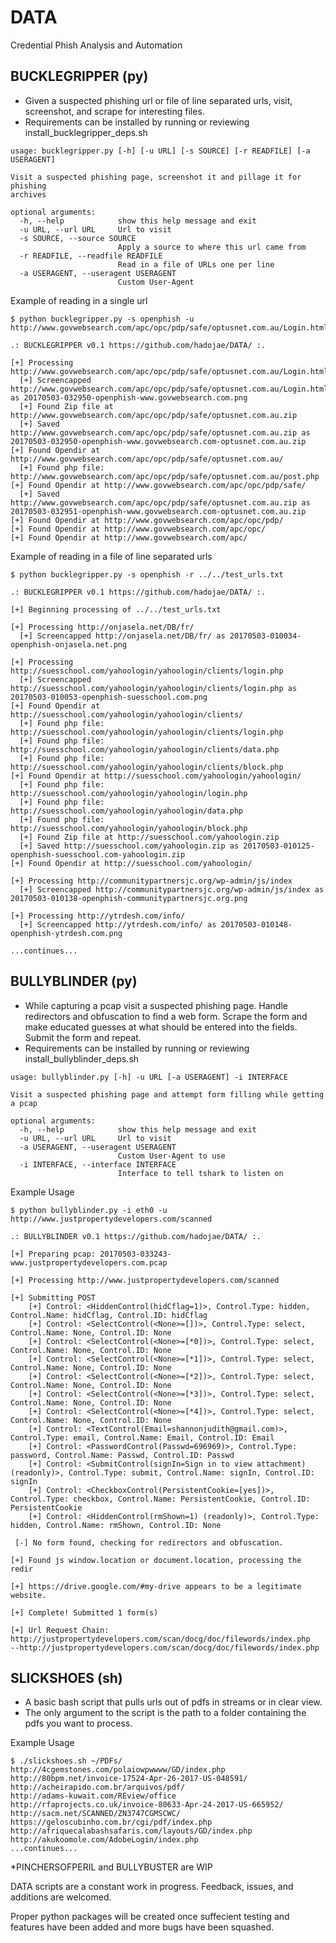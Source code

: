 # DATA
Credential Phish Analysis and Automation

## BUCKLEGRIPPER (py)
  - Given a suspected phishing url or file of line separated urls, visit, screenshot, and scrape for interesting files.
  - Requirements can be installed by running or reviewing install_bucklegripper_deps.sh
```
usage: bucklegripper.py [-h] [-u URL] [-s SOURCE] [-r READFILE] [-a USERAGENT]

Visit a suspected phishing page, screenshot it and pillage it for phishing
archives

optional arguments:
  -h, --help            show this help message and exit
  -u URL, --url URL     Url to visit
  -s SOURCE, --source SOURCE
                        Apply a source to where this url came from
  -r READFILE, --readfile READFILE
                        Read in a file of URLs one per line
  -a USERAGENT, --useragent USERAGENT
                        Custom User-Agent
```

Example of reading in a single url
```
$ python bucklegripper.py -s openphish -u http://www.govwebsearch.com/apc/opc/pdp/safe/optusnet.com.au/Login.html 

.: BUCKLEGRIPPER v0.1 https://github.com/hadojae/DATA/ :.

[+] Processing http://www.govwebsearch.com/apc/opc/pdp/safe/optusnet.com.au/Login.html
  [+] Screencapped http://www.govwebsearch.com/apc/opc/pdp/safe/optusnet.com.au/Login.html as 20170503-032950-openphish-www.govwebsearch.com.png
  [+] Found Zip file at http://www.govwebsearch.com/apc/opc/pdp/safe/optusnet.com.au.zip
  [+] Saved http://www.govwebsearch.com/apc/opc/pdp/safe/optusnet.com.au.zip as 20170503-032950-openphish-www.govwebsearch.com-optusnet.com.au.zip
[+] Found Opendir at http://www.govwebsearch.com/apc/opc/pdp/safe/optusnet.com.au/
  [+] Found php file: http://www.govwebsearch.com/apc/opc/pdp/safe/optusnet.com.au/post.php
[+] Found Opendir at http://www.govwebsearch.com/apc/opc/pdp/safe/
  [+] Saved http://www.govwebsearch.com/apc/opc/pdp/safe/optusnet.com.au.zip as 20170503-032951-openphish-www.govwebsearch.com-optusnet.com.au.zip
[+] Found Opendir at http://www.govwebsearch.com/apc/opc/pdp/
[+] Found Opendir at http://www.govwebsearch.com/apc/opc/
[+] Found Opendir at http://www.govwebsearch.com/apc/
```

Example of reading in a file of line separated urls
```
$ python bucklegripper.py -s openphish -r ../../test_urls.txt

.: BUCKLEGRIPPER v0.1 https://github.com/hadojae/DATA/ :.

[+] Beginning processing of ../../test_urls.txt

[+] Processing http://onjasela.net/DB/fr/
  [+] Screencapped http://onjasela.net/DB/fr/ as 20170503-010034-openphish-onjasela.net.png

[+] Processing http://suesschool.com/yahoologin/yahoologin/clients/login.php
  [+] Screencapped http://suesschool.com/yahoologin/yahoologin/clients/login.php as 20170503-010053-openphish-suesschool.com.png
[+] Found Opendir at http://suesschool.com/yahoologin/yahoologin/clients/
  [+] Found php file: http://suesschool.com/yahoologin/yahoologin/clients/login.php
  [+] Found php file: http://suesschool.com/yahoologin/yahoologin/clients/data.php
  [+] Found php file: http://suesschool.com/yahoologin/yahoologin/clients/block.php
[+] Found Opendir at http://suesschool.com/yahoologin/yahoologin/
  [+] Found php file: http://suesschool.com/yahoologin/yahoologin/login.php
  [+] Found php file: http://suesschool.com/yahoologin/yahoologin/data.php
  [+] Found php file: http://suesschool.com/yahoologin/yahoologin/block.php
  [+] Found Zip file at http://suesschool.com/yahoologin.zip
  [+] Saved http://suesschool.com/yahoologin.zip as 20170503-010125-openphish-suesschool.com-yahoologin.zip
[+] Found Opendir at http://suesschool.com/yahoologin/

[+] Processing http://communitypartnersjc.org/wp-admin/js/index
  [+] Screencapped http://communitypartnersjc.org/wp-admin/js/index as 20170503-010138-openphish-communitypartnersjc.org.png

[+] Processing http://ytrdesh.com/info/
  [+] Screencapped http://ytrdesh.com/info/ as 20170503-010148-openphish-ytrdesh.com.png
  
...continues...
```

## BULLYBLINDER (py)
  - While capturing a pcap visit a suspected phishing page. Handle redirectors and obfuscation to find a web form. Scrape the form and make educated guesses at what should be entered into the fields. Submit the form and repeat.
  - Requirements can be installed by running or reviewing install_bullyblinder_deps.sh
  
```
usage: bullyblinder.py [-h] -u URL [-a USERAGENT] -i INTERFACE

Visit a suspected phishing page and attempt form filling while getting a pcap

optional arguments:
  -h, --help            show this help message and exit
  -u URL, --url URL     Url to visit
  -a USERAGENT, --useragent USERAGENT
                        Custom User-Agent to use
  -i INTERFACE, --interface INTERFACE
                        Interface to tell tshark to listen on
```
Example Usage
```
$ python bullyblinder.py -i eth0 -u http://www.justpropertydevelopers.com/scanned

.: BULLYBLINDER v0.1 https://github.com/hadojae/DATA/ :.

[+] Preparing pcap: 20170503-033243-www.justpropertydevelopers.com.pcap

[+] Processing http://www.justpropertydevelopers.com/scanned

[+] Submitting POST
    [+] Control: <HiddenControl(hidCflag=1)>, Control.Type: hidden, Control.Name: hidCflag, Control.ID: hidCflag
    [+] Control: <SelectControl(<None>=[])>, Control.Type: select, Control.Name: None, Control.ID: None
    [+] Control: <SelectControl(<None>=[*0])>, Control.Type: select, Control.Name: None, Control.ID: None
    [+] Control: <SelectControl(<None>=[*1])>, Control.Type: select, Control.Name: None, Control.ID: None
    [+] Control: <SelectControl(<None>=[*2])>, Control.Type: select, Control.Name: None, Control.ID: None
    [+] Control: <SelectControl(<None>=[*3])>, Control.Type: select, Control.Name: None, Control.ID: None
    [+] Control: <SelectControl(<None>=[*4])>, Control.Type: select, Control.Name: None, Control.ID: None
    [+] Control: <TextControl(Email=shannonjudith@gmail.com)>, Control.Type: email, Control.Name: Email, Control.ID: Email
    [+] Control: <PasswordControl(Passwd=696969)>, Control.Type: password, Control.Name: Passwd, Control.ID: Passwd
    [+] Control: <SubmitControl(signIn=Sign in to view attachment) (readonly)>, Control.Type: submit, Control.Name: signIn, Control.ID: signIn
    [+] Control: <CheckboxControl(PersistentCookie=[yes])>, Control.Type: checkbox, Control.Name: PersistentCookie, Control.ID: PersistentCookie
    [+] Control: <HiddenControl(rmShown=1) (readonly)>, Control.Type: hidden, Control.Name: rmShown, Control.ID: None

 [-] No form found, checking for redirectors and obfuscation. 

[+] Found js window.location or document.location, processing the redir

[+] https://drive.google.com/#my-drive appears to be a legitimate website.

[+] Complete! Submitted 1 form(s)

[+] Url Request Chain:
http://justpropertydevelopers.com/scan/docg/doc/filewords/index.php
--http://justpropertydevelopers.com/scan/docg/doc/filewords/index.php
```

## SLICKSHOES (sh)
  - A basic bash script that pulls urls out of pdfs in streams or in clear view.
  - The only argument to the script is the path to a folder containing the pdfs you want to process.
  
Example Usage
```
$ ./slickshoes.sh ~/PDFs/
http://4cgemstones.com/polaiowpwwww/GD/index.php
http://80bpm.net/invoice-17524-Apr-26-2017-US-048591/
http://acheirapido.com.br/arquivos/pdf/
http://adams-kuwait.com/REview/office
http://rfaprojects.co.uk/invoice-80633-Apr-24-2017-US-665952/
http://sacm.net/SCANNED/ZN3747CGMSCWC/
https://geloscubinho.com.br/cgi/pdf/index.php
http://afriquecalabashsafaris.com/layouts/GD/index.php
http://akukoomole.com/AdobeLogin/index.php
...continues...
```

*PINCHERSOFPERIL and BULLYBUSTER are WIP

DATA scripts are a constant work in progress. Feedback, issues, and additions are welcomed.

Proper python packages will be created once suffecient testing and features have been added and more bugs have been squashed.

